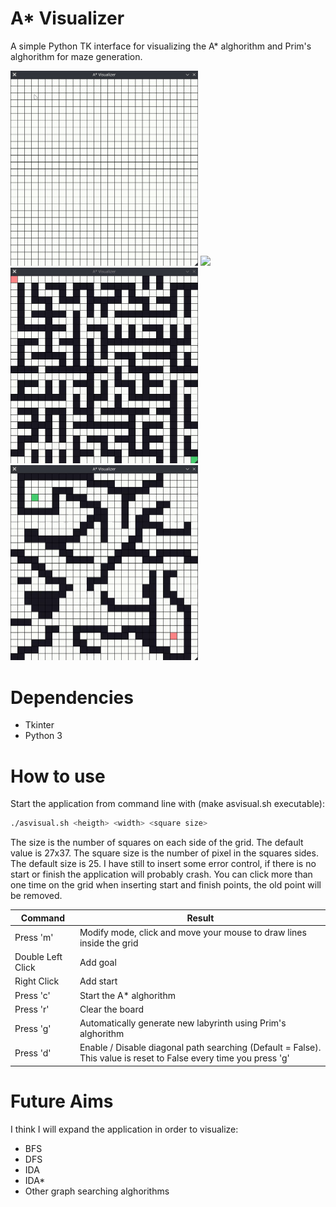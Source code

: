 # A* Visualizer
A simple Python TK interface for visualizing the A* alghorithm and Prim's alghorithm for maze generation.


<img src="./images/modifymode.gif" width="300"> <img src="./images/prim.gif" width="300">
<img src="./images/astar.gif" width="300"> <img src="./images/example.gif" width="300">

# Dependencies
- Tkinter
- Python 3

# How to use
Start the application from command line with (make asvisual.sh executable):
```bash
./asvisual.sh <heigth> <width> <square size>
```
The size is the number of squares on each side of the grid. The default value is 27x37. The square size is the number of pixel in the squares sides. The default size is 25.
I have still to insert some error control, if there is no start or finish the application will probably crash. 
You can click more than one time on the grid when inserting start and finish points, the old point will be removed.

Command | Result  
------------ | -------------  
Press 'm' |  Modify mode, click and move your mouse to draw lines inside the grid 
Double Left Click | Add goal
Right Click | Add start
Press 'c' | Start the A* alghorithm
Press 'r' | Clear the board
Press 'g' | Automatically generate new labyrinth using Prim's alghorithm
Press 'd' | Enable / Disable diagonal path searching (Default = False). This value is reset to False every time you press 'g'


# Future Aims
I think I will expand the application in order to visualize:
- BFS
- DFS
- IDA
- IDA*
- Other graph searching alghorithms

